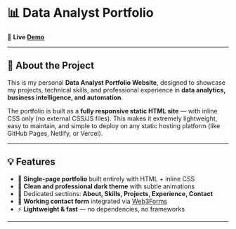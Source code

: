 # 📊 Data Analyst Portfolio  

🔗 **Live [Demo](https://monojitb19.github.io/)**

---

## 🧠 About the Project  
This is my personal **Data Analyst Portfolio Website**, designed to showcase my projects, technical skills, and professional experience in **data analytics, business intelligence, and automation**.  

The portfolio is built as a **fully responsive static HTML site** — with inline CSS only (no external CSS/JS files). This makes it extremely lightweight, easy to maintain, and simple to deploy on any static hosting platform (like GitHub Pages, Netlify, or Vercel).  

---

## 💡 Features  

- 🧾 **Single-page portfolio** built entirely with HTML + inline CSS  
- 🎨 **Clean and professional dark theme** with subtle animations  
- 💼 Dedicated sections: **About, Skills, Projects, Experience, Contact**  
- 💬 **Working contact form** integrated via [Web3Forms](https://web3forms.com/)  
- ⚡ **Lightweight & fast** — no dependencies, no frameworks  

---
